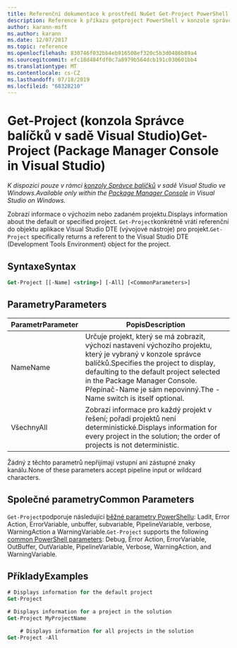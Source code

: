 ```yaml
---
title: Referenční dokumentace k prostředí NuGet Get-Project PowerShell
description: Reference k příkazu getproject PowerShell v konzole správce balíčků NuGet v aplikaci Visual Studio.
author: karann-msft
ms.author: karann
ms.date: 12/07/2017
ms.topic: reference
ms.openlocfilehash: 830746f032bb4eb916508ef320c5b3d0486b89a4
ms.sourcegitcommit: efc18d484fdf0c7a8979b564dcb191c030601bb4
ms.translationtype: MT
ms.contentlocale: cs-CZ
ms.lasthandoff: 07/18/2019
ms.locfileid: "68328210"
---
```

# <a name="get-project-package-manager-console-in-visual-studio"></a><span data-ttu-id="2eec5-103">Get-Project (konzola Správce balíčků v sadě Visual Studio)</span><span class="sxs-lookup"><span data-stu-id="2eec5-103">Get-Project (Package Manager Console in Visual Studio)</span></span>

<span data-ttu-id="2eec5-104">*K dispozici pouze v rámci [konzoly Správce balíčků](../../consume-packages/install-use-packages-powershell.md) v sadě Visual Studio ve Windows.*</span><span class="sxs-lookup"><span data-stu-id="2eec5-104">*Available only within the [Package Manager Console](../../consume-packages/install-use-packages-powershell.md) in Visual Studio on Windows.*</span></span>

<span data-ttu-id="2eec5-105">Zobrazí informace o výchozím nebo zadaném projektu.</span><span class="sxs-lookup"><span data-stu-id="2eec5-105">Displays information about the default or specified project.</span></span> <span data-ttu-id="2eec5-106">`Get-Project`konkrétně vrátí referenční do objektu aplikace Visual Studio DTE (vývojové nástroje) pro projekt.</span><span class="sxs-lookup"><span data-stu-id="2eec5-106">`Get-Project` specifically returns a referent to the Visual Studio DTE (Development Tools Environment) object for the project.</span></span>

## <a name="syntax"></a><span data-ttu-id="2eec5-107">Syntaxe</span><span class="sxs-lookup"><span data-stu-id="2eec5-107">Syntax</span></span>

```ps
Get-Project [[-Name] <string>] [-All] [<CommonParameters>]
```

## <a name="parameters"></a><span data-ttu-id="2eec5-108">Parametry</span><span class="sxs-lookup"><span data-stu-id="2eec5-108">Parameters</span></span>

| <span data-ttu-id="2eec5-109">Parametr</span><span class="sxs-lookup"><span data-stu-id="2eec5-109">Parameter</span></span> | <span data-ttu-id="2eec5-110">Popis</span><span class="sxs-lookup"><span data-stu-id="2eec5-110">Description</span></span> |
| --- | --- |
| <span data-ttu-id="2eec5-111">Name</span><span class="sxs-lookup"><span data-stu-id="2eec5-111">Name</span></span> | <span data-ttu-id="2eec5-112">Určuje projekt, který se má zobrazit, výchozí nastavení výchozího projektu, který je vybraný v konzole správce balíčků.</span><span class="sxs-lookup"><span data-stu-id="2eec5-112">Specifies the project to display, defaulting to the default project selected in the Package Manager Console.</span></span> <span data-ttu-id="2eec5-113">Přepínač-Name je sám nepovinný.</span><span class="sxs-lookup"><span data-stu-id="2eec5-113">The -Name switch is itself optional.</span></span> |
| <span data-ttu-id="2eec5-114">Všechny</span><span class="sxs-lookup"><span data-stu-id="2eec5-114">All</span></span> | <span data-ttu-id="2eec5-115">Zobrazí informace pro každý projekt v řešení; pořadí projektů není deterministické.</span><span class="sxs-lookup"><span data-stu-id="2eec5-115">Displays information for every project in the solution; the order of projects is not deterministic.</span></span> |

<span data-ttu-id="2eec5-116">Žádný z těchto parametrů nepřijímají vstupní ani zástupné znaky kanálu.</span><span class="sxs-lookup"><span data-stu-id="2eec5-116">None of these parameters accept pipeline input or wildcard characters.</span></span>

## <a name="common-parameters"></a><span data-ttu-id="2eec5-117">Společné parametry</span><span class="sxs-lookup"><span data-stu-id="2eec5-117">Common Parameters</span></span>

<span data-ttu-id="2eec5-118">`Get-Project`podporuje následující [běžné parametry PowerShellu](http://go.microsoft.com/fwlink/?LinkID=113216): Ladit, Error Action, ErrorVariable, unbuffer, subvariable, PipelineVariable, verbose, WarningAction a WarningVariable.</span><span class="sxs-lookup"><span data-stu-id="2eec5-118">`Get-Project` supports the following [common PowerShell parameters](http://go.microsoft.com/fwlink/?LinkID=113216): Debug, Error Action, ErrorVariable, OutBuffer, OutVariable, PipelineVariable, Verbose, WarningAction, and WarningVariable.</span></span>

## <a name="examples"></a><span data-ttu-id="2eec5-119">Příklady</span><span class="sxs-lookup"><span data-stu-id="2eec5-119">Examples</span></span>

```ps
# Displays information for the default project
Get-Project

# Displays information for a project in the solution
Get-Project MyProjectName

    # Displays information for all projects in the solution
Get-Project -All
```